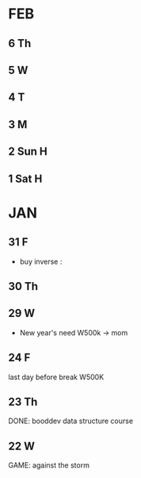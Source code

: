 # FEB

## 6 Th

## 5 W

## 4 T

## 3 M

## 2 Sun H

## 1 Sat H

# JAN

## 31 F
* buy inverse :  

## 30 Th

## 29 W

* New year's need W500k -> mom

## 24 F

last day before break W500K

## 23 Th

DONE: booddev data structure course

## 22 W

GAME: against the storm


